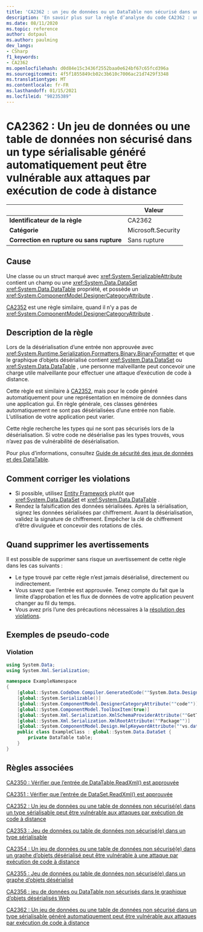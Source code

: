 ```yaml
---
title: 'CA2362 : un jeu de données ou un DataTable non sécurisé dans un type sérialisable généré automatiquement peut être vulnérable aux attaques d’exécution de code à distance (analyse du code)'
description: 'En savoir plus sur la règle d’analyse du code CA2362 : un jeu de données ou un DataTable non sécurisé dans un type sérialisable généré automatiquement peut être vulnérable aux attaques d’exécution de code à distance'
ms.date: 08/11/2020
ms.topic: reference
author: dotpaul
ms.author: paulming
dev_langs:
- CSharp
f1_keywords:
- CA2362
ms.openlocfilehash: d0d84e15c3436f2552baa0e624bf67c65fcd396a
ms.sourcegitcommit: 4f5f1855849cb02c3b610c7006ac21d7429f3348
ms.translationtype: MT
ms.contentlocale: fr-FR
ms.lasthandoff: 01/15/2021
ms.locfileid: "98235389"
---
```

# <a name="ca2362-unsafe-dataset-or-datatable-in-autogenerated-serializable-type-can-be-vulnerable-to-remote-code-execution-attacks"></a>CA2362 : Un jeu de données ou une table de données non sécurisé dans un type sérialisable généré automatiquement peut être vulnérable aux attaques par exécution de code à distance

| | Valeur |
|-|-|
| **Identificateur de la règle** |CA2362|
| **Catégorie** |Microsoft.Security|
| **Correction en rupture ou sans rupture** |Sans rupture|

## <a name="cause"></a>Cause

Une classe ou un struct marqué avec <xref:System.SerializableAttribute> contient un champ ou une <xref:System.Data.DataSet> <xref:System.Data.DataTable> propriété, et possède un <xref:System.ComponentModel.DesignerCategoryAttribute> .

[CA2352](ca2352.md) est une règle similaire, quand il n’y a pas de <xref:System.ComponentModel.DesignerCategoryAttribute> .

## <a name="rule-description"></a>Description de la règle

Lors de la désérialisation d’une entrée non approuvée avec <xref:System.Runtime.Serialization.Formatters.Binary.BinaryFormatter> et que le graphique d’objets désérialisé contient <xref:System.Data.DataSet> ou <xref:System.Data.DataTable> , une personne malveillante peut concevoir une charge utile malveillante pour effectuer une attaque d’exécution de code à distance.

Cette règle est similaire à [CA2352](ca2352.md), mais pour le code généré automatiquement pour une représentation en mémoire de données dans une application gui. En règle générale, ces classes générées automatiquement ne sont pas désérialisées d’une entrée non fiable. L’utilisation de votre application peut varier.

Cette règle recherche les types qui ne sont pas sécurisés lors de la désérialisation. Si votre code ne désérialise pas les types trouvés, vous n’avez pas de vulnérabilité de désérialisation.

Pour plus d’informations, consultez [Guide de sécurité des jeux de données et des DataTable](../../../framework/data/adonet/dataset-datatable-dataview/security-guidance.md).

## <a name="how-to-fix-violations"></a>Comment corriger les violations

- Si possible, utilisez [Entity Framework](/ef/) plutôt que <xref:System.Data.DataSet> et <xref:System.Data.DataTable> .
- Rendez la falsification des données sérialisées. Après la sérialisation, signez les données sérialisées par chiffrement. Avant la désérialisation, validez la signature de chiffrement. Empêcher la clé de chiffrement d’être divulguée et concevoir des rotations de clés.

## <a name="when-to-suppress-warnings"></a>Quand supprimer les avertissements

Il est possible de supprimer sans risque un avertissement de cette règle dans les cas suivants :

- Le type trouvé par cette règle n’est jamais désérialisé, directement ou indirectement.
- Vous savez que l’entrée est approuvée. Tenez compte du fait que la limite d’approbation et les flux de données de votre application peuvent changer au fil du temps.
- Vous avez pris l’une des précautions nécessaires à la [résolution des violations](#how-to-fix-violations).

## <a name="pseudo-code-examples"></a>Exemples de pseudo-code

### <a name="violation"></a>Violation

```csharp
using System.Data;
using System.Xml.Serialization;

namespace ExampleNamespace
{
    [global::System.CodeDom.Compiler.GeneratedCode(""System.Data.Design.TypedDataSetGenerator"", ""2.0.0.0"")]
    [global::System.Serializable()]
    [global::System.ComponentModel.DesignerCategoryAttribute(""code"")]
    [global::System.ComponentModel.ToolboxItem(true)]
    [global::System.Xml.Serialization.XmlSchemaProviderAttribute(""GetTypedDataSetSchema"")]
    [global::System.Xml.Serialization.XmlRootAttribute(""Package"")]
    [global::System.ComponentModel.Design.HelpKeywordAttribute(""vs.data.DataSet"")]
    public class ExampleClass : global::System.Data.DataSet {
        private DataTable table;
    }
}
```

## <a name="related-rules"></a>Règles associées

[CA2350 : Vérifier que l’entrée de DataTable.ReadXml() est approuvée](ca2350.md)

[CA2351 : Vérifier que l’entrée de DataSet.ReadXml() est approuvée](ca2351.md)

[CA2352 : Un jeu de données ou une table de données non sécurisé(e) dans un type sérialisable peut être vulnérable aux attaques par exécution de code à distance](ca2352.md)

[CA2353 : Jeu de données ou table de données non sécurisé(e) dans un type sérialisable](ca2353.md)

[CA2354 : Un jeu de données ou une table de données non sécurisé(e) dans un graphe d’objets désérialisé peut être vulnérable à une attaque par exécution de code à distance](ca2354.md)

[CA2355 : Jeu de données ou table de données non sécurisé(e) dans un graphe d’objets désérialisé](ca2355.md)

[CA2356 : jeu de données ou DataTable non sécurisés dans le graphique d’objets désérialisés Web](ca2356.md)

[CA2362 : Un jeu de données ou une table de données non sécurisé dans un type sérialisable généré automatiquement peut être vulnérable aux attaques par exécution de code à distance](ca2362.md)
